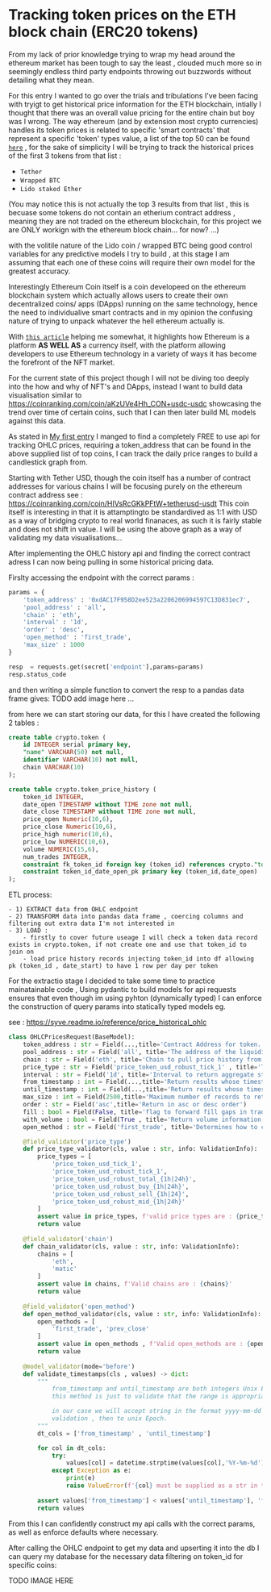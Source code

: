 # Tracking token prices on the ETH block chain (ERC20 tokens)

From my lack of prior knowledge trying to wrap my head around the ethereum market has been tough to say the least , clouded much more so in seemingly endless third party endpoints throwing out buzzwords without detailing what they mean.

For this entry I wanted to go over the trials and tribulations I've been facing with tryigt to get historical price information for the ETH blockchain, intially I thought that there was an overall value pricing for the entire chain but boy was I wrong. The way ethereum (and by extension most crypto currencies) handles its token prices is related to specific 'smart contracts' that represent a specific 'token' types value, a list of the top 50 can be found [`here`](https://coinranking.com/coins/erc-20) , for the sake of simplicity I will be trying to track the historical prices of the first 3 tokens from that list : 
- `Tether`
- `Wrapped BTC`
-  `Lido staked Ether`

(You may notice this is not actually the top 3 results from that list , this is becuase some tokens do not contain an etherium contract address , meaning they are not traded on the ethereum blockchain, for this project we are ONLY workign with the ethereum block chain...  for now? ...)

with the volitile nature of the Lido coin / wrapped BTC being good control variables for any predictive models I try to build , at this stage I am assuming that each one of these coins will require their own model for the greatest accuracy.

Interestingly Ethereum Coin itself is a coin developeed on the ethereum blockchain system which actually allows users to create their own decentralized coins/ apps (DApps) running on the same technology, hence the need to individualive smart contracts and in my opinion the confusing nature of trying to unpack whatever the hell ethereum actually is.

With [`this article`](https://www.bitcoin.com/get-started/difference-between-bitcoin-and-ethereum/) helping me somewhat, it highlights how Ethereum is a platform **AS WELL AS** a currency itself, with the platform allowing developers to use Ethereum technology in a variety of ways it has become the forefront of the NFT market.

For the current state of this project though I will not be diving too deeply into the how and why of NFT's and DApps, instead I want to build data visualisation similar to https://coinranking.com/coin/aKzUVe4Hh_CON+usdc-usdc showcasing the trend over time of certain coins, such that I can then later build ML models against this data.

As stated in [My first entry](../devlog/entry1.md) I manged to find a completely FREE to use api for tracking OHLC prices, requiring a token_address that can be found in the above supplied list of top coins, I can track the daily price ranges to build a candlestick graph from.

Starting with Tether USD, though the coin itself has a number of contract addresses for various chains I will be focusing purely on the ethereum contract address see : https://coinranking.com/coin/HIVsRcGKkPFtW+tetherusd-usdt 
This coin itself is interesting in that it is attamptingto be standardived as 1:1 with USD as a way of bridging crypto to real world finanaces, as such it is fairly stable and does not shift in value. I will be using the above graph as a way of validating my data visualisations...


After implementing the OHLC history api and finding the correct contract adress I can now being pulling in some historical pricing data.

Firslty accessing the endpoint with the correct params : 

```python
params = {
    'token_address' : '0xdAC17F958D2ee523a2206206994597C13D831ec7',
    'pool_address' : 'all',
    'chain' : 'eth',
    'interval' : '1d',
    'order' : 'desc',
    'open_method' : 'first_trade',
    'max_size' : 1000
}

resp  = requests.get(secret['endpoint'],params=params)
resp.status_code
```

and then writing a simple function to convert the resp to a pandas data frame gives:
TODO add image here ...


from here we can start storing our data, for this I have created the following 2 tables :

```sql
create table crypto.token (
	id INTEGER serial primary key,
	"name" VARCHAR(50) not null,
	identifier VARCHAR(10) not null,
	chain VARCHAR(10)
);

create table crypto.token_price_history (
	token_id INTEGER,
	date_open TIMESTAMP without TIME zone not null,
	date_close TIMESTAMP without TIME zone not null,
	price_open Numeric(10,6),
	price_close Numeric(10,6),
	price_high numeric(10,6),
	price_low NUMERIC(10,6),
	volume NUMERIC(15,6),
	num_trades INTEGER,
	constraint fk_token_id foreign key (token_id) references crypto."token" (id) on update cascade on delete cascade,
	constraint token_id_date_open_pk primary key (token_id,date_open)
);

```
ETL process:

    - 1) EXTRACT data from OHLC endpoint
    - 2) TRANSFORM data into pandas data frame , coercing columns and filtering out extra data I'm not interested in
    - 3) LOAD :
        - firstly to cover future useage I will check a token data record exists in crypto.token, if not create one and use that token_id to join on
        - load price history records injecting token_id into df allowing pk (token_id , date_start) to have 1 row per day per token

For the extractio stage I decided to take some time to practice mainatainable code , Using pydantic to build models for api requests ensures that even though im using pyhton (dynamically typed) I can enforce the construction of query params into statically typed models eg.

see : https://syve.readme.io/reference/price_historical_ohlc
```python
class OHLCPricesRequest(BaseModel):
    token_address : str = Field(...,title='Contract Address for token.')
    pool_address : str = Field('all', title='The address of the liquidity pool from which the OHLC prices will be fetched.')
    chain : str = Field('eth', title='Chain to pull price history from.')
    price_type : str = Field('price_token_usd_robust_tick_1' , title='This parameter determines what price to use to create OHLC with.')
    interval : str = Field('1d', title='Interval to return aggregate stats for , 1d = daily 1m = minuite')
    from_timestamp : int = Field(...,title='Return results whose timestamp_open are greater than or equal to the provided value.')
    until_timestamp : int = Field(...,title='Return results whose timestamp_open are less than or equal to the provided value.')
    max_size : int = Field(2500,title='Maximum number of records to return',gt=0,lt=2501)
    order : str = Field('asc',title='Return in asc or desc order')
    fill : bool = Field(False, title='flag to forward fill gaps in trade')
    with_volume : bool = Field(True , title='Return volume information with resp.')
    open_method : str = Field('first_trade', title='Determines how to calculate the open price.')

    @field_validator('price_type')
    def price_type_validator(cls, value : str, info: ValidationInfo):
        price_types = [
            'price_token_usd_tick_1',
            'price_token_usd_robust_tick_1',
            'price_token_usd_robust_total_{1h|24h}',
            'price_token_usd_robust_buy_{1h|24h}',
            'price_token_usd_robust_sell_{1h|24}',
            'price_token_usd_robust_mid_{1h|24h}'
        ]
        assert value in price_types, f'valid price types are : {price_types}'
        return value
    
    @field_validator('chain')
    def chain_validator(cls, value : str, info: ValidationInfo):
        chains = [
            'eth',
            'matic'
        ]
        assert value in chains, f'Valid chains are : {chains}'
        return value
    
    @field_validator('open_method')
    def open_method_validator(cls, value : str, info: ValidationInfo):
        open_methods = [
            'first_trade', 'prev_close'
        ]
        assert value in open_methods , f'Valid open_methods are : {open_methods}'
        return value
    
    @model_validator(mode='before')
    def validate_timestamps(cls , values) -> dict:
        """
            from_timestamp and until_timestamp are both integers Unix EPOCH times,
            this method is just to validate that the range is appropriately initilized

            in our case we will accept string in the format yyyy-mm-dd and explicitly convert them to datetime for 
            validation , then to unix Epoch.
        """
        dt_cols = ['from_timestamp' , 'until_timestamp']

        for col in dt_cols:
            try:
                values[col] = datetime.strptime(values[col],'%Y-%m-%d').timestamp()
            except Exception as e:
                print(e)
                raise ValueError(f'{col} must be supplied as a str in the yyyy-mm-dd format...')
        
        assert values['from_timestamp'] < values['until_timestamp'], 'from_timstamp must be before until_timestamp'
        return values
```

From this I can confidently construct my api calls with the correct params, as well as enforce defaults where necessary.

After calling the OHLC endpoint to get my data and upserting it into the db I can query my database for the necessary data filtering on token_id for specific coins: 

TODO IMAGE HERE



